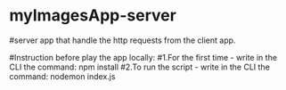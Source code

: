 # myImagesApp-server

#server app that handle the http requests from the client app.

#Instruction before play the app locally: 
#1.For the first time - write in the CLI the command: npm install 
#2.To run the script - write in the CLI the command: nodemon index.js
